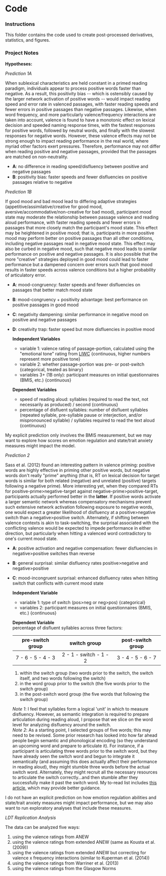 # Code

### Instructions
This folder contains the code used to create post-processed derivatives, statistics, and figures.


### Project Notes

**Hypotheses:**

_Prediction 1A_

When sublexical characteristics are held constant in a primed reading paradigm, individuals appear to process positive words faster than negative.  As a result, this positivity bias -- which is ostensibly caused by the larger network activation of positive words -- would impact reading speed and error rate in valenced passages, with faster reading speeds and fewer errors in positive passages than negative passages.  Likewise, when word frequency, and more particularly valence/frequency interactions are taken into account, valence is found to have a monotonic effect on lexical decision and speeded naming response times, with the fastest responses for positive words, followed by neutral words, and finally with the slowest responses for negative words.  However, these valence effects may not be strong enough to impact reading performance in the real world, where myriad other factors exert pressures.  Therefore, performance may not differ when reading positive and negative passages, provided that the passages are matched on non-neutrality.
* **A**: no difference in reading speed/disfluency between positive and negative passages
* **B**: positivity bias: faster speeds and fewer disfluencies on positive passages relative to negative

_Prediction 1B_

If good mood and bad mood lead to differing adaptive strategies  (appetitive/assimilative/creative for good mood, aversive/accommodative/non-creative for bad mood), participant mood state may moderate the relationship between passage valence and reading aloud performance, with faster reading speeds and fewer errors in passages that more closely match the participant's mood state.  This effect may be heightened in positive mood; that is, participants in more positive mood may perform better on positive passages than all other conditions, including negative passages read in negative mood state.  This effect may also be curbed in negative mood, such that negative mood leads to similar performance on positive and negative passages.  It is also possible that the more "creative" strategies deployed in good mood could lead to faster performance but a dampened concern over errors such that good mood results in faster speeds across valence conditions but a higher probability of articulatory error.
* **A**: mood-congruency: faster speeds and fewer disfluencies on passages that better match mood state
* **B**: mood-congruency + positivity advantage: best performance on positive passages in good mood
* **C**: negativity dampening: similar performance in negative mood on positive and negative passages
* **D**: creativity trap: faster speed but more disfluencies in positive mood

    **Independent Variables**
    - variable 1: valence rating of passage-portion, calculated using the "emotional tone" rating from [LIWC](https://liwc.wpengine.com/) {continuous, higher numbers represent more positive tone}
    - variable 2: whether passage-portion was pre- or post-switch {categorical, treated as binary}
    - variables 3+ (1B only): participant measures on initial questionnaires (BMIS, etc.) {continuous}

    **Dependent Variables**
    - speed of reading aloud: syllables (required to read the text, not necessarily as produced) / second {continuous}
    - percentage of disfluent syllables: number of disfluent syllables (repeated syllable, pre-syllable pause or interjection, and/or mispronounced syllable) / syllables required to read the text aloud {continuous}

My explicit prediction only involves the BMIS measurement, but we may want to explore how scores on emotion regulation and state/trait anxiety measures might impact the model.

_Prediction 2_

Sass et al. (2012) found an interesting pattern in valence priming: positive words are highly effective in priming other positive words, but negative words don't really "prime" anything (that is, RT on lexical decision for target words is similar for both related (negative) and unrelated (positive) targets following a negative prime).  More interesting yet, when they compared RTs for positive-prime>negative-target against negative-prime>positive-target, participants actually performed better in the **latter**.  If positive words activate a larger semantic network whereas compensatory mechanisms prevent such extensive network activation following exposure to negative words, one would expect a greater likelihood of disfluency at a positive>negative switch than a negative>positive switch.  Alternately, if shifting between valence contexts is akin to task-switching, the surprisal associated with the conflicting valence would be expected to impede performance in either direction, but particularly when hitting a valenced word contradictory to one's current mood state.
* **A**: positive activation and negative compensation: fewer disfluencies in negative>positive switches than reverse
* **B**: general surprisal: similar disfluency rates positive>negative and negative>positive
* **C**: mood-incongruent surprisal: enhanced disfluency rates when hitting switch that conflicts with current mood state

    **Independent Variable**
    - variable 1: type of switch (pos>neg or neg>pos) {categorical}
    - variables 2: participant measures on initial questionnaires (BMIS, etc.) {continuous}

    **Dependent Variable**<br/>
    percentage of disfluent syllables across three factors:

    | pre-switch group| switch group | post-switch group|
    |:-: | :-: | :-: |
    | 7 - 6 - 5 - 4 - 3 | 2 - 1 - switch - 1 - 2 | 3 - 4 - 5 - 6 - 7 |

    1. within the switch group (two words prior to the switch, the switch itself, and two words following the switch)
    2. in the word group prior to the switch (the five words prior to the switch group)
    3. in the post-switch word group (the five words that following the switch group)

    *Note 1*: I feel that syllables form a logical 'unit' in which to measure disfluency.  However, as semantic integration is required to prepare articulation during reading aloud, I propose that we slice on the word level for analyzing disfluency around the switch.<br/>
    *Note 2*: As a starting point, I selected groups of five words; this may need to be revised.  Some prior research has looked into how far ahead people begin semantic and phonological encoding (so they understand an upcoming word and prepare to articulate it). For instance, if a participant is articulating three words prior to the switch word, but they have already seen the switch word and begun to integrate it semantically (and assuming this does actually affect their performance in reading aloud), they might stumble three words before the actual switch word. Alternately, they might recruit all the necessary resources to articulate the switch correctly...and then stumble after they successfully make it past the switch word. My to-read list includes [this article](https://www.frontiersin.org/articles/10.3389/fpsyg.2015.01432/full), which may provide better guidance.

I do not have an explicit prediction on how emotion regulation abilities and state/trait anxiety measures might impact performance, but we may also want to run exploratory analyses that include these measures.

_LDT Replication Analysis_

The data can be analyzed five ways:
1. using the valence ratings from ANEW
2. using the valence ratings from extended ANEW (same as Kousta et al. (2009))
3. using the valence ratings from extended ANEW but correcting for valence x frequency interactions (similar to Kuperman et al. (2014))
4. using the valence ratings from Warriner et al. (2013)
5. using the valence ratings from the Glasgow Norms